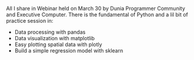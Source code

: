 All I share in Webinar held on March 30 by Dunia Programmer Community and Executive Computer. There is the fundamental of Python and a lil bit of practice session in:

- Data processing with pandas
- Data visualization with matplotlib
- Easy plotting spatial data with plotly
- Build a simple regression model with sklearn
